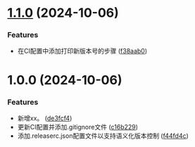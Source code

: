 # [1.1.0](https://github.com/yanhao98/semantic-release-action-test/compare/v1.0.0...v1.1.0) (2024-10-06)


### Features

* 在CI配置中添加打印新版本号的步骤 ([f38aab0](https://github.com/yanhao98/semantic-release-action-test/commit/f38aab0dc15674ac0c4e0e0c9e77de03c1b81297))

# 1.0.0 (2024-10-06)


### Features

* 新增xx。 ([de3fcf4](https://github.com/yanhao98/semantic-release-action-test/commit/de3fcf43e959db08bd12cd00317212a6c9d55708))
* 更新CI配置并添加.gitignore文件 ([c16b229](https://github.com/yanhao98/semantic-release-action-test/commit/c16b2293e823f2094fc15b58520dfe6773dfe173))
* 添加.releaserc.json配置文件以支持语义化版本控制 ([f44fd4c](https://github.com/yanhao98/semantic-release-action-test/commit/f44fd4c03ea4e63e228a0072bf3e94d7cea38f37))
